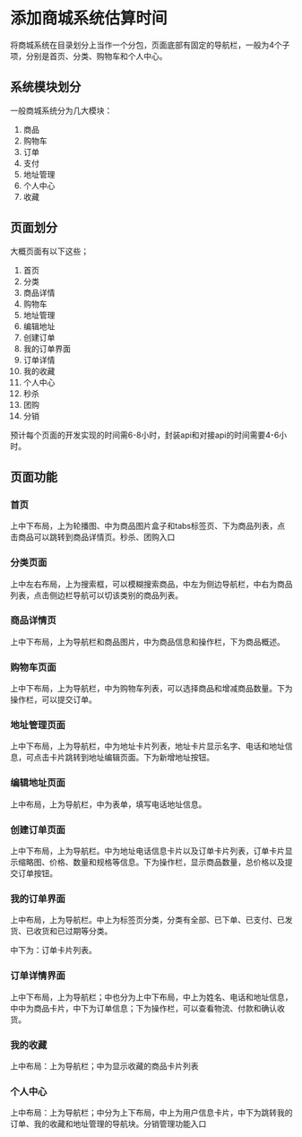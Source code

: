 # 添加商城系统估算时间

将商城系统在目录划分上当作一个分包，页面底部有固定的导航栏，一般为4个子项，分别是首页、分类、购物车和个人中心。

## 系统模块划分

一般商城系统分为几大模块：

1. 商品
2. 购物车
3. 订单
4. 支付
5. 地址管理
6. 个人中心
7. 收藏

## 页面划分

大概页面有以下这些；

1. 首页
2. 分类
3. 商品详情
4. 购物车
5. 地址管理
6. 编辑地址
7. 创建订单
8. 我的订单界面
9. 订单详情
10. 我的收藏
11. 个人中心
12. 秒杀
13. 团购
14. 分销

预计每个页面的开发实现的时间需6-8小时，封装api和对接api的时间需要4-6小时。

## 页面功能

### 首页

上中下布局，上为轮播图、中为商品图片盒子和tabs标签页、下为商品列表，点击商品可以跳转到商品详情页。秒杀、团购入口

### 分类页面

上中左右布局，上为搜索框，可以模糊搜索商品，中左为侧边导航栏，中右为商品列表，点击侧边栏导航可以切该类别的商品列表。

### 商品详情页

上中下布局，上为导航栏和商品图片，中为商品信息和操作栏，下为商品概述。

### 购物车页面

上中下布局，上为导航栏，中为购物车列表，可以选择商品和增减商品数量。下为操作栏，可以提交订单。

### 地址管理页面

上中下布局，上为导航栏，中为地址卡片列表，地址卡片显示名字、电话和地址信息，可点击卡片跳转到地址编辑页面。下为新增地址按钮。

### 编辑地址页面

上中布局，上为导航栏，中为表单，填写电话地址信息。

### 创建订单页面

上中下布局，上为导航栏。中为地址电话信息卡片以及订单卡片列表，订单卡片显示缩略图、价格、数量和规格等信息。下为操作栏，显示商品数量，总价格以及提交订单按钮。

### 我的订单界面

上中布局，上为导航栏。中上为标签页分类，分类有全部、已下单、已支付、已发货、已收货和已过期等分类。

中下为：订单卡片列表。

### 订单详情界面

上中下布局，上为导航栏；中也分为上中下布局，中上为姓名、电话和地址信息，中中为商品卡片，中下为订单信息；下为操作栏，可以查看物流、付款和确认收货。

### 我的收藏

上中布局：上为导航栏；中为显示收藏的商品卡片列表

### 个人中心

上中布局：上为导航栏；中分为上下布局，中上为用户信息卡片，中下为跳转我的订单、我的收藏和地址管理的导航块。分销管理功能入口
